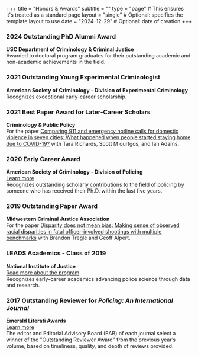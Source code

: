 +++
title = "Honors & Awards"
subtitle = ""
type = "page"  # This ensures it's treated as a standard page
layout = "single"  # Optional: specifies the template layout to use
date = "2024-12-29"  # Optional: date of creation
+++

### 2024 Outstanding PhD Alumni Award
**USC Department of Criminology & Criminal Justice**  
Awarded to doctoral program graduates for their outstanding academic and non-academic achievements in the field.

### 2021 Outstanding Young Experimental Criminologist  
**American Society of Criminology - Division of Experimental Criminology**  
Recognizes exceptional early-career scholarship.

### 2021 Best Paper Award for Later-Career Scholars
**Criminology & Public Policy**  
For the paper [Comparing 911 and emergency hotline calls for domestic violence in seven cities: What happened when people started staying home due to COVID-19?](https://doi.org/10.1111/1745-9133.12564) with Tara Richards, Scott M ourtgos, and Ian Adams. 

### 2020 Early Career Award  
**American Society of Criminology - Division of Policing**  
[Learn more](https://ascpolicing.org/awards/)  
Recognizes outstanding scholarly contributions to the field of policing by someone who has received their Ph.D. within the last five years.  

### 2019 Outstanding Paper Award  
**Midwestern Criminal Justice Association**  
For the paper [Disparity does not mean bias: Making sense of observed racial disparities in fatal officer-involved shootings with multiple benchmarks](https://doi.org/10.1080/0735648X.2018.1547269) with Brandon Tregle and Geoff Alpert.  

### LEADS Academics - Class of 2019
**National Institute of Justice**  
[Read more about the program](https://nij.ojp.gov/funding/leads-scholar-biographies)  
Recognizes early-career academics advancing police science through data and research.  

### 2017 Outstanding Reviewer for *Policing: An International Journal*
**Emerald Literati Awards**  
[Learn more](https://www.emeraldgrouppublishing.com/our-awards/emerald-literati-awards?year=2017&journal=pijpsm)  
The editor and Editorial Advisory Board (EAB) of each journal select a winner of the "Outstanding Reviewer Award" from the previous year’s volume, based on timeliness, quality, and depth of reviews provided.